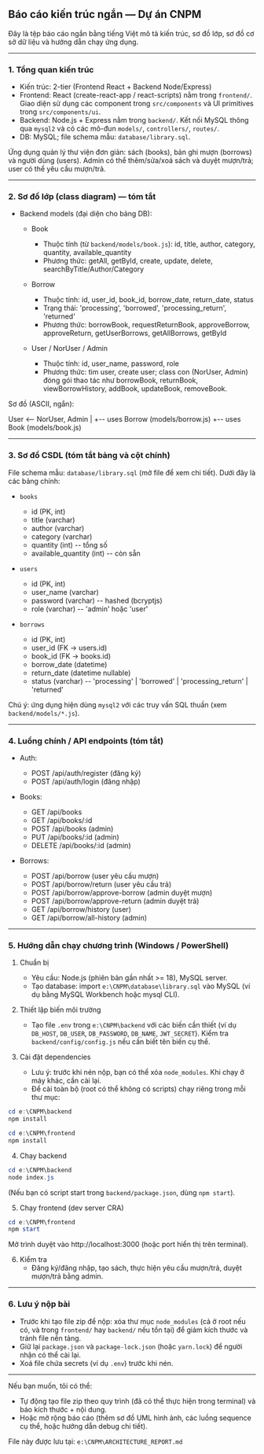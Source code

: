 ## Báo cáo kiến trúc ngắn — Dự án CNPM

Đây là tệp báo cáo ngắn bằng tiếng Việt mô tả kiến trúc, sơ đồ lớp, sơ đồ cơ sở dữ liệu và hướng dẫn chạy ứng dụng.

---

### 1. Tổng quan kiến trúc
- Kiến trúc: 2-tier (Frontend React + Backend Node/Express)
- Frontend: React (create-react-app / react-scripts) nằm trong `frontend/`. Giao diện sử dụng các component trong `src/components` và UI primitives trong `src/components/ui`.
- Backend: Node.js + Express nằm trong `backend/`. Kết nối MySQL thông qua `mysql2` và có các mô-đun `models/`, `controllers/`, `routes/`.
- DB: MySQL; file schema mẫu: `database/library.sql`.

Ứng dụng quản lý thư viện đơn giản: sách (books), bản ghi mượn (borrows) và người dùng (users). Admin có thể thêm/sửa/xoá sách và duyệt mượn/trả; user có thể yêu cầu mượn/trả.

---

### 2. Sơ đồ lớp (class diagram) — tóm tắt

- Backend models (đại diện cho bảng DB):
  - Book
    - Thuộc tính (từ `backend/models/book.js`): id, title, author, category, quantity, available_quantity
    - Phương thức: getAll, getById, create, update, delete, searchByTitle/Author/Category

  - Borrow
    - Thuộc tính: id, user_id, book_id, borrow_date, return_date, status
    - Trạng thái: 'processing', 'borrowed', 'processing_return', 'returned'
    - Phương thức: borrowBook, requestReturnBook, approveBorrow, approveReturn, getUserBorrows, getAllBorrows, getById

  - User / NorUser / Admin
    - Thuộc tính: id, user_name, password, role
    - Phương thức: tìm user, create user; class con (NorUser, Admin) đóng gói thao tác như borrowBook, returnBook, viewBorrowHistory, addBook, updateBook, removeBook.

Sơ đồ (ASCII, ngắn):

  User <-- NorUser, Admin
    |
    +-- uses Borrow (models/borrow.js)
    +-- uses Book (models/book.js)

---

### 3. Sơ đồ CSDL (tóm tắt bảng và cột chính)

File schema mẫu: `database/library.sql` (mở file để xem chi tiết). Dưới đây là các bảng chính:

- `books`
  - id (PK, int)
  - title (varchar)
  - author (varchar)
  - category (varchar)
  - quantity (int)         -- tổng số
  - available_quantity (int) -- còn sẵn

- `users`
  - id (PK, int)
  - user_name (varchar)
  - password (varchar) -- hashed (bcryptjs)
  - role (varchar) -- 'admin' hoặc 'user'

- `borrows`
  - id (PK, int)
  - user_id (FK -> users.id)
  - book_id (FK -> books.id)
  - borrow_date (datetime)
  - return_date (datetime nullable)
  - status (varchar) -- 'processing' | 'borrowed' | 'processing_return' | 'returned'

Chú ý: ứng dụng hiện dùng `mysql2` với các truy vấn SQL thuần (xem `backend/models/*.js`).

---

### 4. Luồng chính / API endpoints (tóm tắt)

- Auth:
  - POST /api/auth/register  (đăng ký)
  - POST /api/auth/login     (đăng nhập)

- Books:
  - GET /api/books
  - GET /api/books/:id
  - POST /api/books (admin)
  - PUT /api/books/:id (admin)
  - DELETE /api/books/:id (admin)

- Borrows:
  - POST /api/borrow (user yêu cầu mượn)
  - POST /api/borrow/return (user yêu cầu trả)
  - POST /api/borrow/approve-borrow (admin duyệt mượn)
  - POST /api/borrow/approve-return (admin duyệt trả)
  - GET /api/borrow/history (user)
  - GET /api/borrow/all-history (admin)

---

### 5. Hướng dẫn chạy chương trình (Windows / PowerShell)

1) Chuẩn bị
   - Yêu cầu: Node.js (phiên bản gần nhất >= 18), MySQL server.
   - Tạo database: import `e:\CNPM\database\library.sql` vào MySQL (ví dụ bằng MySQL Workbench hoặc mysql CLI).

2) Thiết lập biến môi trường
   - Tạo file `.env` trong `e:\CNPM\backend` với các biến cần thiết (ví dụ `DB_HOST`, `DB_USER`, `DB_PASSWORD`, `DB_NAME`, `JWT_SECRET`). Kiểm tra `backend/config/config.js` nếu cần biết tên biến cụ thể.

3) Cài đặt dependencies
   - Lưu ý: trước khi nén nộp, bạn có thể xóa `node_modules`. Khi chạy ở máy khác, cần cài lại.
   - Để cài toàn bộ (root có thể không có scripts) chạy riêng trong mỗi thư mục:

```powershell
cd e:\CNPM\backend
npm install

cd e:\CNPM\frontend
npm install
```

4) Chạy backend
```powershell
cd e:\CNPM\backend
node index.js
```
(Nếu bạn có script start trong `backend/package.json`, dùng `npm start`).

5) Chạy frontend (dev server CRA)
```powershell
cd e:\CNPM\frontend
npm start
```
Mở trình duyệt vào http://localhost:3000 (hoặc port hiển thị trên terminal).

6) Kiểm tra
   - Đăng ký/đăng nhập, tạo sách, thực hiện yêu cầu mượn/trả, duyệt mượn/trả bằng admin.

---

### 6. Lưu ý nộp bài
- Trước khi tạo file zip để nộp: xóa thư mục `node_modules` (cả ở root nếu có, và trong `frontend/` hay `backend/` nếu tồn tại) để giảm kích thước và tránh file nền tảng.
- Giữ lại `package.json` và `package-lock.json` (hoặc `yarn.lock`) để người nhận có thể cài lại.
- Xoá file chứa secrets (ví dụ `.env`) trước khi nén.

---

Nếu bạn muốn, tôi có thể:
- Tự động tạo file zip theo quy trình (đã có thể thực hiện trong terminal) và báo kích thước + nội dung.
- Hoặc mở rộng báo cáo (thêm sơ đồ UML hình ảnh, các luồng sequence cụ thể, hoặc hướng dẫn debug chi tiết).

File này được lưu tại: `e:\CNPM\ARCHITECTURE_REPORT.md`

